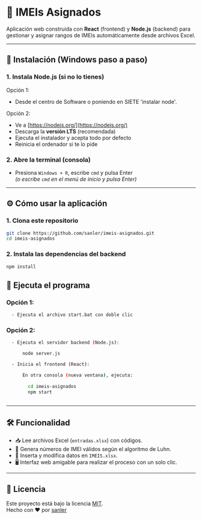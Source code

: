 # 📱 IMEIs Asignados

Aplicación web construida con **React** (frontend) y **Node.js** (backend) para gestionar y asignar rangos de IMEIs automáticamente desde archivos Excel.

---

## 🚀 Instalación (Windows paso a paso)

### 1. Instala Node.js (si no lo tienes)

Opción 1:

- Desde el centro de Software o poniendo en SIETE 'instalar node'.

Opción 2:

- Ve a [https://nodejs.org/](https://nodejs.org/)
- Descarga la **versión LTS** (recomendada)
- Ejecuta el instalador y acepta todo por defecto
- Reinicia el ordenador si te lo pide

### 2. Abre la terminal (consola)

- Presiona `Windows + R`, escribe `cmd` y pulsa Enter  
  *(o escribe `cmd` en el menú de inicio y pulsa Enter)*

---

## ⚙️ Cómo usar la aplicación

### 1. Clona este repositorio

```bash
git clone https://github.com/sanler/imeis-asignados.git
cd imeis-asignados
```

### 2. Instala las dependencias del backend

```bash
npm install
```

## 🚀 Ejecuta el programa

### Opción 1:

```bash
  - Ejecuta el archivo start.bat con doble clic
```



### Opción 2: 
```bash
  - Ejecuta el servidor backend (Node.js):

      node server.js

  - Inicia el frontend (React):

      En otra consola (nueva ventana), ejecuta:
        
        cd imeis-asignados
        npm start
   
```
---

## 🛠️ Funcionalidad

- 📥 Lee archivos Excel (`entradas.xlsx`) con códigos.
- 🔢 Genera números de IMEI válidos según el algoritmo de Luhn.
- 📝 Inserta y modifica datos en `IMEIS.xlsx`.
- 🖥️ Interfaz web amigable para realizar el proceso con un solo clic.

---

## 📄 Licencia

Este proyecto está bajo la licencia [MIT](https://opensource.org/licenses/MIT).  
Hecho con ❤️ por [sanler](https://github.com/sanler)
